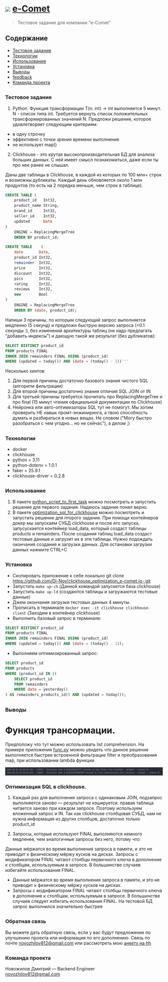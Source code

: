 # <img src="https://hh.ru/employer-logo/3910308.png" style="object-fit: cover; width:3%;" > [e-Comet](https://e-comet.io/ "ссылка на сайт")

> Тестовое задание для компании "e-Comet"

## Содержание

* [Тестовое задание](#test)
* [Технологии](#teh)
* [Использование](#use)
* [Установка](#t)
* [Выводы](#conclusions)
* [feedback](#contr)
* [Команда проекта](#team)

## <h3 id="test">Тестовое задание</h3>

1) Python. Функция трансформации T(n: int) -> int выполняется 5 минут. N - список типа int. Требуется вернуть список
   положительных трансформированных значений N. Предложи решение, которое удовлетворяет следующим критериям:

- в одну строчку
- эффективно с точки зрения времени выполнения
- не использует map()

2) Clickhouse - это крутая высокопроизводительная БД для анализа больших данных. С ней имеет смысл познакомиться, даже
   если
   ты про нее ранее не слышал.

Даны две таблицы в Clickhouse, в каждой из которых по 100 млн+ строк и возможны дубликаты. Каждый день обновляется около
1 млн продуктов (то есть на 2 порядка меньше, чем строк в таблице).

``` SQL
CREATE TABLE (
    product_id   Int32,
    product_name String,
    brand_id     Int32,
    seller_id    Int32,
    updated      Date
)
    ENGINE = ReplacingMergeTree
    ORDER BY product_id;
```

``` SQL
CREATE TABLE    (
    date       Date,
    product_id Int32,
    remainder  Int32,
    price      Int32,
    discount   Int32,
    pics       Int32,
    rating     Int32,
    reviews    Int32,
    new        Bool
)
    ENGINE = ReplacingMergeTree
    ORDER BY (date, product_id);
```

Напиши 3 причины, по которым следующий запрос выполняется медленно (5 секунд) и предложи быструю версию запроса (<0.1
секунды :), без изменений архитектуры таблиц (не надо предлагать "добавить индексы") и дающую такой же результат (без
дубликатов):

``` SQL
SELECT DISTINCT product_id
FROM products FINAL
INNER JOIN remainders FINAL USING (product_id)
WHERE (updated = today()) AND (date = (today() - 1))'''
```

Несколько хинтов:

1. Для первой причины достаточно базового знания чистого SQL (алгоритм фильтрации)
2. Для второй причины достаточно знания отличия SQL JOIN от IN
3. Для третьей причины требуется прочитать про ReplacingMergeTree и про final (15 минут чтения официальной документации
   по Clickhouse)
4. Нейронка или авто-оптимизаторы SQL тут не помогут. Мы хотим проверить НЕ навык промт-энжиниринга, а твою способность
   думать и разбираться в новых вещах. Не словом ("Могу быстро разобраться с чем угодно... но не сейчас"), а делом ;)

## <h3 id="teh">Технологии</h3>

+ docker
+ clickhouse
+ python = 3.11
+ python-dotenv = 1.0.1
+ faker = 25.9.1
+ clickhouse-driver = 0.2.8

## <h3 id="use">Использование</h3>

1) В пакете [python_script_to_first_task](python_script_to_first_task) можно посмотреть и запустить решение для первого
   задания. Надеюсь задание понял верно.
2) В пакете [optimization_sql_for_clickhouse](optimization_sql_for_clickhouse) можно посмотреть и запустить решение для
   пторого задания. При помощи контейнеров докер мы запускаем СУБД clickhouse и после его запуска, запусускается
   контейнер load_data, который создаст таблицы products и remainders.
   После создания таблиц load_data создаст тестовые данные и загрузит их в эти таблицы. Нужно подождать окончания
   создания и загрузки данных. Для остановки загрузки данных нажмите CTRL+C

## <h3 id="t">Установка</h3>

* Скопировать приложение к себе локально git clone https://github.com/Di-Nov/clickhouse_optimization_e-comet.io-.git
* Запустить `make up-ch` (Данной командой запускется база clickhouse)
* Запустить `make up-ld` (создаются таблицы и загружаются тестовые данные)
* Джем окончания загрузки тестовых данных 4 минуты.
* Прописать в терминале `docker exec -it clickhouse clickhouse-client` (Заходим в контейнер clickhouse)
* Выполнить базовый запрос в терминале:

``` SQL
SELECT DISTINCT product_id
FROM products FINAL
INNER JOIN remainders FINAL USING (product_id)
WHERE (updated = today()) AND (date = (today() - 1));
```

* Выполняем оптимизированный запрос:

``` SQL
SELECT product_id
FROM products
WHERE (product_id IN ((
    SELECT product_id
    FROM remainders
    WHERE date = yesterday()
) AS remainders_products_id)) AND (updated = today());
```

## <h3 id="conclusions">Выводы</h3>

# Функция трансормации.

Предположу что тут можно использовать list comprehension. На примере
приложения [func.py](python_script_to_first_task%2Ffunc.py) можно увидеть что данное решение выполняется быстрее
встроенной фильтрацие filter и преобразования map, при использовании lambda функции

![img.png](optimization_sql_for_clickhouse/images/img.png)

### Оптимизация SQL в clickhouse.

1) Каждый раз для выполнения запроса с одинаковым JOIN, подзапрос выполняется заново — результат не кэшируется. правая
   таблица читается заново при каждом запросе. Поэтому используем вложенный запрос и IN.
   Так как clickhouse столбцовая СУБД, нам не нужна информация из других столбцов, достаточно только product_id

2) Запросы, которые используют FINAL выполняются немного медленее, чем аналогичные запросы без него, потому что:

Данные мёржатся во время выполнения запроса в памяти, и это не приводит к физическому мёржу кусков на дисках.
Запросы с модификатором FINAL читают столбцы первичного ключа в дополнение к столбцам, используемым в запросе.
В большинстве случаев избегайте использования FINAL.

- Данные мёржатся во время выполнения запроса в памяти, и это не приводит к физическому мёржу кусков на дисках.
- Запросы с модификатором FINAL читают столбцы первичного ключа в дополнение к столбцам, используемым в запросе.
  В большинстве случаев следует избегать использования FINAL. На тестовой БД запрос выполнился значительно быстрее

## <h3 id="feedback">Обратная связь</h3>

Вы можете дать обратную связь, если у вас будут предложение по улучшению проекта или информация по его дополнению.
Связь по почте novozhilov812@gmail.com или рассмотреть
мою [анкету на hh](https://spb.hh.ru/resume/470b7c08ff0be7838d0039ed1f594f75313234 "ссылка на HH")

## <h3 id="team">Команда проекта</h3>

Новожилов Дмитрий — Backend Engineer <br>
novozhilov812@gmail.com
